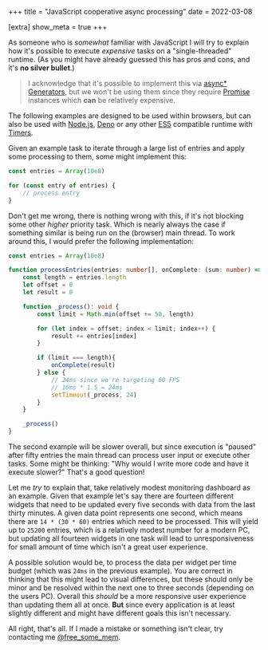 +++
title = "JavaScript cooperative async processing"
date = 2022-03-08

[extra]
show_meta = true
+++

As someone who is _somewhat_ familiar with JavaScript I will try to explain how it's possible to execute _expensive_
tasks on a "single-threaded" runtime. (As you might have already guessed this has pros and cons, and it's
**no silver bullet**.)

> I acknowledge that it's possible to implement this via [async* Generators][async-generator], but we won't be
> using them since they require [Promise][promise] instances which **can** be relatively expensive.

The following examples are designed to be used within browsers, but can also be used with [Node.js][nodejs],
[Deno][deno] or any other [ES5][es5] compatible runtime with [Timers][whatwg-timers].

Given an example task to iterate through a large list of entries and apply some processing to them,
some might implement this:

```typescript
const entries = Array(10e8)

for (const entry of entries) {
    // process entry
}
```

Don't get me wrong, there is nothing wrong with this, if it's not blocking some other _higher_ priority task.
Which is nearly always the case if something similar is being run on the (browser) main thread. To work around
this, I would prefer the following implementation:

```typescript
const entries = Array(10e8)

function processEntries(entries: number[], onComplete: (sum: number) => void): void {
    const length = entries.length
    let offset = 0
    let result = 0

    function _process(): void {
        const limit = Math.min(offset += 50, length)

        for (let index = offset; index < limit; index++) {
            result += entries[index]
        }

        if (limit === length){
            onComplete(result)
        } else {
            // 24ms since we're targeting 60 FPS
            // 16ms * 1.5 = 24ms
            setTimeout(_process, 24)
        }
    }

    _process()
}
```

The second example will be slower overall, but since execution is "paused" after fifty entries the main thread
can process user input or execute other tasks. Some might be thinking:
"Why would I write more code and have it execute slower?" That's a good question!

Let me _try_ to explain that, take relatively modest monitoring dashboard as an example. Given that example
let's say there are fourteen different widgets that need to be updated every five seconds with data from the
last thirty minutes. A given data point represents one second, which means there are `14 * (30 * 60)` entries
which need to be processed. This will yield up to `25200` entries, which is a relatively modest number for a
modern PC, but updating all fourteen widgets in one task will lead to unresponsiveness for small amount of time
which isn't a great user experience.

A possible solution would be, to process the data per widget per time budget (which was `24ms` in the previous
example). You are correct in thinking that this might lead to visual differences, but these should only be minor
and be resolved within the next one to three seconds (depending on the users PC). Overall this _should_ be a more
responsive user experience than updating them all at once. **But** since every application is at least slightly
different and might have different goals this isn't necessary.

All right, that's all. If I made a mistake or something isn't clear, try contacting me [@free_some_mem][twitter].

[promise]: https://developer.mozilla.org/en-US/docs/Web/JavaScript/Reference/Global_Objects/Promise "Promise reference"
[async-generator]: https://developer.mozilla.org/en-US/docs/Web/JavaScript/Reference/Global_Objects/Symbol/asyncIterator "Async Generator reference"
[nodejs]: https://nodejs.org/en/
[deno]: https://deno.land/
[es5]: https://262.ecma-international.org/5.1/ "ECMAScript 5.1"
[whatwg-timers]: https://html.spec.whatwg.org/multipage/timers-and-user-prompts.html#dom-settimeout-dev "HTML Timers"
[twitter]: https://twitter.com/free_some_mem "free_some_mem on Twitter"
